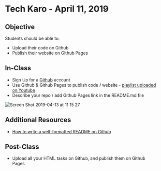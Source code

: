 # Tech Karo - April 11, 2019

## Objective
Students should be able to:
- Upload their code on Github
- Publish their website on Github Pages

## In-Class
- Sign Up for a [Github](https://github.com/) account
- Use Github & Github Pages to publish code / website - [playlist uploaded on Youtube](https://www.youtube.com/playlist?list=PLyJQFJk781TKKw_A76R91noLMhZ35l1NO)
- Describe your repo / add Github Pages link in the README.md file

![Screen Shot 2019-04-13 at 11 15 27](https://user-images.githubusercontent.com/10798986/56405084-f4def100-6283-11e9-8b31-4f2cecfe1921.png)

## Additional Resources
- [How to write a well-formatted README on Github](https://github.com/adam-p/markdown-here/wiki/Markdown-Cheatsheet)

## Post-Class
- Upload all your HTML tasks on Github, and publish them on Github Pages